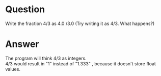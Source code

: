 <h1>Question</h1>
Write the fraction 4/3 as 4.0 /3.0 (Try writing it as 4/3. What happens?)

<h1>Answer</h1>
The program will think 4/3 as integers.</br> 
4/3 would result in "1" instead of "1.333" , because it doesn't store float values.
